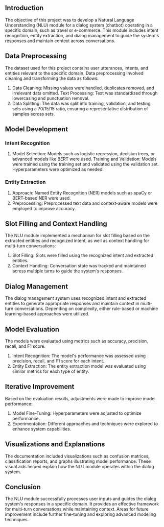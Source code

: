 ## Introduction
The objective of this project was to develop a Natural Language Understanding (NLU) module for a dialog system (chatbot) operating in a specific domain, such as travel or e-commerce. This module includes intent recognition, entity extraction, and dialog management to guide the system's responses and maintain context across conversations.

## Data Preprocessing
The dataset used for this project contains user utterances, intents, and entities relevant to the specific domain. Data preprocessing involved cleaning and transforming the data as follows:

1. Data Cleaning: Missing values were handled, duplicates removed, and irrelevant data omitted.
Text Processing: Text was standardized through lowercasing and punctuation removal.
2. Data Splitting: The data was split into training, validation, and testing sets using a 70/15/15 ratio, ensuring a representative distribution of samples across sets.
## Model Development
### Intent Recognition
1. Model Selection: Models such as logistic regression, decision trees, or advanced models like BERT were used.
Training and Validation: Models were trained using the training set and validated using the validation set. Hyperparameters were optimized as needed.
### Entity Extraction
1. Approach: Named Entity Recognition (NER) models such as spaCy or BERT-based NER were used.
2. Preprocessing: Preprocessed text data and context-aware models were employed to improve accuracy.
## Slot Filling and Context Handling
The NLU module implemented a mechanism for slot filling based on the extracted entities and recognized intent, as well as context handling for multi-turn conversations:

1. Slot Filling: Slots were filled using the recognized intent and extracted entities.
2. Context Handling: Conversation state was tracked and maintained across multiple turns to guide the system's responses.
## Dialog Management
The dialog management system uses recognized intent and extracted entities to generate appropriate responses and maintain context in multi-turn conversations. Depending on complexity, either rule-based or machine learning-based approaches were utilized.

## Model Evaluation
The models were evaluated using metrics such as accuracy, precision, recall, and F1 score.

1. Intent Recognition: The model's performance was assessed using precision, recall, and F1 score for each intent.
2. Entity Extraction: The entity extraction model was evaluated using similar metrics for each type of entity.
## Iterative Improvement
Based on the evaluation results, adjustments were made to improve model performance:

1. Model Fine-Tuning: Hyperparameters were adjusted to optimize performance.
2. Experimentation: Different approaches and techniques were explored to enhance system capabilities.
## Visualizations and Explanations
The documentation included visualizations such as confusion matrices, classification reports, and graphs illustrating model performance. These visual aids helped explain how the NLU module operates within the dialog system.

## Conclusion
The NLU module successfully processes user inputs and guides the dialog system's responses in a specific domain. It provides an effective framework for multi-turn conversations while maintaining context. Areas for future improvement include further fine-tuning and exploring advanced modeling techniques.